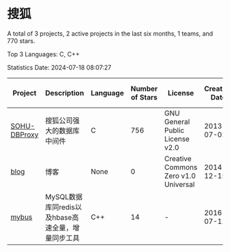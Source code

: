 # 搜狐

A total of 3 projects, 2 active projects in the last six months, 1 teams, and 770 stars.

Top 3 Languages: C, C++

Statistics Date: 2024-07-18 08:07:27

| Project | Description | Language | Number of Stars | License | Creation Date | Last Updated Date |
| --- | --- | --- | --- | --- | --- | --- |
| [SOHU-DBProxy](https://github.com/SOHUDBA/SOHU-DBProxy) | 搜狐公司强大的数据库中间件 | C | 756 | GNU General Public License v2.0 | 2013-07-02 | 2024-07-04 |
| [blog](https://github.com/SOHUDBA/blog) | 博客 | None | 0 | Creative Commons Zero v1.0 Universal | 2014-12-15 | 2017-11-13 |
| [mybus](https://github.com/SOHUDBA/mybus) | MySQL数据库同redis以及hbase高速全量，增量同步工具 | C++ | 14 | - | 2016-07-12 | 2024-02-28 |
